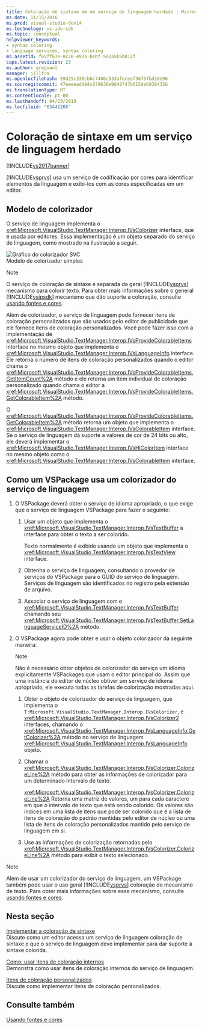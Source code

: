 ```yaml
---
title: Coloração de sintaxe em um serviço de linguagem herdado | Microsoft Docs
ms.date: 11/15/2016
ms.prod: visual-studio-dev14
ms.technology: vs-ide-sdk
ms.topic: conceptual
helpviewer_keywords:
- syntax coloring
- language services, syntax coloring
ms.assetid: f65ff67e-8c20-497a-bebf-5e2a5b5b012f
caps.latest.revision: 23
ms.author: gregvanl
manager: jillfra
ms.openlocfilehash: 59d25c338cb0c7406c533afeceaf3675fbd16e96
ms.sourcegitcommit: 47eeeeadd84c879636e9d48747b615de69384356
ms.translationtype: HT
ms.contentlocale: pt-BR
ms.lasthandoff: 04/23/2019
ms.locfileid: "63441266"
---
```

# <a name="syntax-coloring-in-a-legacy-language-service"></a>Coloração de sintaxe em um serviço de linguagem herdado
[!INCLUDE[vs2017banner](../../includes/vs2017banner.md)]

[!INCLUDE[vsprvs](../../includes/vsprvs-md.md)] usa um serviço de codificação por cores para identificar elementos da linguagem e exibi-los com as cores especificadas em um editor.  
  
## <a name="colorizer-model"></a>Modelo de colorizador  
 O serviço de linguagem implementa o <xref:Microsoft.VisualStudio.TextManager.Interop.IVsColorizer> interface, que é usada por editores. Essa implementação é um objeto separado do serviço de linguagem, como mostrado na ilustração a seguir.  
  
 ![Gráfico do colorizador SVC](../../extensibility/internals/media/figlgsvccolorizer.gif "FigLgSvcColorizer")  
Modelo de colorizador simples  
  
> [!NOTE]
> O serviço de coloração de sintaxe é separada da geral [!INCLUDE[vsprvs](../../includes/vsprvs-md.md)] mecanismo para colorir texto. Para obter mais informações sobre o general [!INCLUDE[vsipsdk](../../includes/vsipsdk-md.md)] mecanismo que dão suporte a coloração, consulte [usando fontes e cores](../../extensibility/using-fonts-and-colors.md).  
  
 Além de colorizador, o serviço de linguagem pode fornecer itens de coloração personalizados que são usados pelo editor de publicidade que ele fornece itens de coloração personalizados. Você pode fazer isso com a implementação de <xref:Microsoft.VisualStudio.TextManager.Interop.IVsProvideColorableItems> interface no mesmo objeto que implementa o <xref:Microsoft.VisualStudio.TextManager.Interop.IVsLanguageInfo> interface. Ele retorna o número de itens de coloração personalizados quando o editor chama o <xref:Microsoft.VisualStudio.TextManager.Interop.IVsProvideColorableItems.GetItemCount%2A> método e ele retorna um item individual de coloração personalizado quando chama o editor a <xref:Microsoft.VisualStudio.TextManager.Interop.IVsProvideColorableItems.GetColorableItem%2A> método.  
  
 O <xref:Microsoft.VisualStudio.TextManager.Interop.IVsProvideColorableItems.GetColorableItem%2A> método retorna um objeto que implementa o <xref:Microsoft.VisualStudio.TextManager.Interop.IVsColorableItem> interface. Se o serviço de linguagem dá suporte a valores de cor de 24 bits ou alto, ele deverá implementar o <xref:Microsoft.VisualStudio.TextManager.Interop.IVsHiColorItem> interface no mesmo objeto como o <xref:Microsoft.VisualStudio.TextManager.Interop.IVsColorableItem> interface.  
  
## <a name="how-a-vspackage-uses-a-language-service-colorizer"></a>Como um VSPackage usa um colorizador do serviço de linguagem  
  
1. O VSPackage deverá obter o serviço de idioma apropriado, o que exige que o serviço de linguagem VSPackage para fazer o seguinte:  
  
    1. Usar um objeto que implementa o <xref:Microsoft.VisualStudio.TextManager.Interop.IVsTextBuffer> a interface para obter o texto a ser colorido.  
  
         Texto normalmente é exibido usando um objeto que implementa o <xref:Microsoft.VisualStudio.TextManager.Interop.IVsTextView> interface.  
  
    2. Obtenha o serviço de linguagem, consultando o provedor de serviços do VSPackage para o GUID do serviço de linguagem. Serviços de linguagem são identificados no registro pela extensão de arquivo.  
  
    3. Associar o serviço de linguagem com o <xref:Microsoft.VisualStudio.TextManager.Interop.IVsTextBuffer> chamando seu <xref:Microsoft.VisualStudio.TextManager.Interop.IVsTextBuffer.SetLanguageServiceID%2A> método.  
  
2. O VSPackage agora pode obter e usar o objeto colorizador da seguinte maneira:  
  
    > [!NOTE]
    > Não é necessário obter objetos de colorizador do serviço um idioma explicitamente VSPackages que usam o editor principal do. Assim que uma instância do editor de núcleo obtiver um serviço de idioma apropriado, ele executa todas as tarefas de colorização mostradas aqui.  
  
    1. Obter o objeto de colorizador do serviço de linguagem, que implementa o `T:Microsoft.VisualStudio.TextManager.Interop.IVsColorizer`, e <xref:Microsoft.VisualStudio.TextManager.Interop.IVsColorizer2> interfaces, chamando o <xref:Microsoft.VisualStudio.TextManager.Interop.IVsLanguageInfo.GetColorizer%2A> método no serviço de linguagem <xref:Microsoft.VisualStudio.TextManager.Interop.IVsLanguageInfo> objeto.  
  
    2. Chamar o <xref:Microsoft.VisualStudio.TextManager.Interop.IVsColorizer.ColorizeLine%2A> método para obter as informações de colorizador para um determinado intervalo de texto.  
  
         <xref:Microsoft.VisualStudio.TextManager.Interop.IVsColorizer.ColorizeLine%2A> Retorna uma matriz de valores, um para cada caractere em que o intervalo de texto que está sendo colorido. Os valores são índices em uma lista de itens que pode ser colorido que é a lista de itens de coloração do padrão mantidas pelo editor de núcleo ou uma lista de itens de coloração personalizados mantido pelo serviço de linguagem em si.  
  
    3. Use as informações de colorização retornadas pelo <xref:Microsoft.VisualStudio.TextManager.Interop.IVsColorizer.ColorizeLine%2A> método para exibir o texto selecionado.  
  
> [!NOTE]
> Além de usar um colorizador do serviço de linguagem, um VSPackage também pode usar o uso geral [!INCLUDE[vsprvs](../../includes/vsprvs-md.md)] coloração do mecanismo de texto. Para obter mais informações sobre esse mecanismo, consulte [usando fontes e cores](../../extensibility/using-fonts-and-colors.md).  
  
## <a name="in-this-section"></a>Nesta seção  
 [Implementar a coloração de sintaxe](../../extensibility/internals/implementing-syntax-coloring.md)  
 Discute como um editor acessa um serviço de linguagem coloração de sintaxe e que o serviço de linguagem deve implementar para dar suporte à sintaxe colorida.  
  
 [Como: usar itens de coloração internos](../../extensibility/internals/how-to-use-built-in-colorable-items.md)  
 Demonstra como usar itens de coloração internos do serviço de linguagem.  
  
 [Itens de coloração personalizados](../../extensibility/internals/custom-colorable-items.md)  
 Discute como implementar itens de coloração personalizados.  
  
## <a name="see-also"></a>Consulte também  
 [Usando fontes e cores](../../extensibility/using-fonts-and-colors.md)
